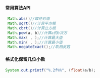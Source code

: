 #### 常用算法API
```java
 Math.abs()//取绝对值
 Math.sqrt()//计算平方根
 Math.cbrt()//计算立方根
 Math.pow(a, b)//计算a的b次方
 Math.max( , );//计算最大值
 Math.min( , );//计算最小值
 Math.negateExact();//取相反数
```
#### 格式化保留几位小数
```java
System.out.printf("%.2f%%", (float)a/b);
```
